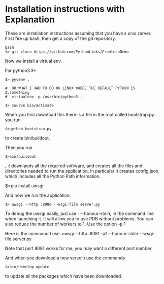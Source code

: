 Installation instructions with Explanation
========================

These are installation instructions assuming that you have a unix server.
First fire up bash, then get a copy of the git repository.

```
bash
$> git clone https://github.com/PythonLinks/CromlechDemo
```

Now we install a virtual env.

For python3.3+

```
$> pyvenv .

#  OR WHAT I HAD TO DO ON LINUX WHERE THE DEFAULT PYTHON IS 2.something
#  virtualenv -p /usr/bin/python3 .

$> source bin/activate
```


When you first download this there is a file in the root called bootstrap.py.
you run
```
$>python bootstrap.py 
```
to create bin/buildout.

Then you run
```
$>bin/buildout
```

, it downlaods all the required software, and creates
all the files and directories needed to run the application.
In particular it creates config.json, which includes all the Python Path
information.

$>pip install uwsgi

And now we run the application.
```
$> uwsgi --http :8080 --wsgi-file server.py
```
To debug the uwsgi easily, just use : --honour-stdin, in the
command line when launching it.
it will allow you to use PDB without problems.
You can also reduce the number of workers to 1.
Use the option -p 1

Here is the command I use. 
 uwsgi --http :8081  -p1  --honour-stdin --wsgi-file server.py

Note that port 8081 works for me, you may want a different port number.

And when you download a new versoin use the commands
```
$>bin/develop update
```

to update all the packages which have been downloaded. 